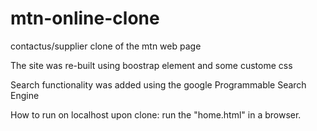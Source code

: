 # mtn-online-clone

contactus/supplier clone of the mtn web page

The site was re-built using boostrap element and some custome css

Search functionality was added using the google Programmable Search Engine

How to run on localhost
upon clone: run the "home.html" in a browser.
